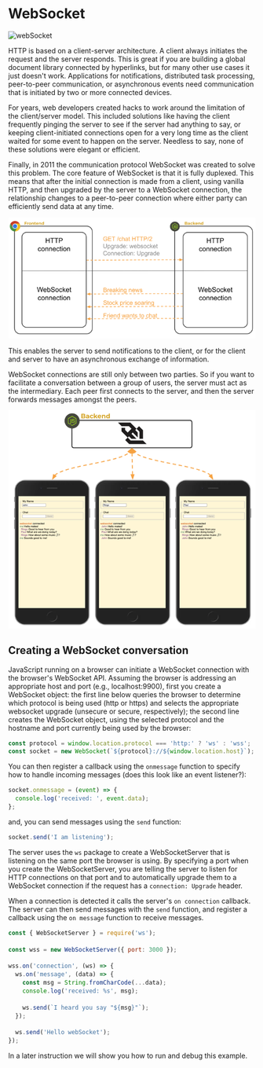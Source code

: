 # WebSocket

![webSocket](webServicesWebSocketsLogo.png)

HTTP is based on a client-server architecture. A client always initiates the request and the server responds. This is great if you are building a global document library connected by hyperlinks, but for many other use cases it just doesn't work. Applications for notifications, distributed task processing, peer-to-peer communication, or asynchronous events need communication that is initiated by two or more connected devices.

For years, web developers created hacks to work around the limitation of the client/server model. This included solutions like having the client frequently pinging the server to see if the server had anything to say, or keeping client-initiated connections open for a very long time as the client waited for some event to happen on the server. Needless to say, none of these solutions were elegant or efficient.

Finally, in 2011 the communication protocol WebSocket was created to solve this problem. The core feature of WebSocket is that it is fully duplexed. This means that after the initial connection is made from a client, using vanilla HTTP, and then upgraded by the server to a WebSocket connection, the relationship changes to a peer-to-peer connection where either party can efficiently send data at any time.

![WebSocket Upgrade](webSocketUpgrade.png)

This enables the server to send notifications to the client, or for the client and server to have an asynchronous exchange of information.

WebSocket connections are still only between two parties. So if you want to facilitate a conversation between a group of users, the server must act as the intermediary. Each peer first connects to the server, and then the server forwards messages amongst the peers.

![WebSocket Peers](WebSocketPeers.png)

## Creating a WebSocket conversation

JavaScript running on a browser can initiate a WebSocket connection with the browser's WebSocket API. Assuming the browser is addressing an appropriate host and port (e.g., localhost:9900), first you create a WebSocket object: the first line below queries the browser to determine which protocol is being used (http or https) and selects the appropriate websocket upgrade (unsecure or secure, respectively); the second line creates the WebSocket object, using the selected protocol and the hostname and port currently being used by the browser:

```js
const protocol = window.location.protocol === 'http:' ? 'ws' : 'wss';
const socket = new WebSocket(`${protocol}://${window.location.host}`);
```

You can then register a callback using the `onmessage` function to specify how to handle incoming messages (does this look like an event listener?):

```js
socket.onmessage = (event) => {
  console.log('received: ', event.data);
};
```

and, you can send messages using the `send` function:

```js
socket.send('I am listening');
```

The server uses the `ws` package to create a WebSocketServer that is listening on the same port the browser is using. By specifying a port when you create the WebSocketServer, you are telling the server to listen for HTTP connections on that port and to automatically upgrade them to a WebSocket connection if the request has a `connection: Upgrade` header.

When a connection is detected it calls the server's `on connection` callback. The server can then send messages with the `send` function, and register a callback using the `on message` function to receive messages.

```js
const { WebSocketServer } = require('ws');

const wss = new WebSocketServer({ port: 3000 });

wss.on('connection', (ws) => {
  ws.on('message', (data) => {
    const msg = String.fromCharCode(...data);
    console.log('received: %s', msg);

    ws.send(`I heard you say "${msg}"`);
  });

  ws.send('Hello webSocket');
});
```

In a later instruction we will show you how to run and debug this example.
